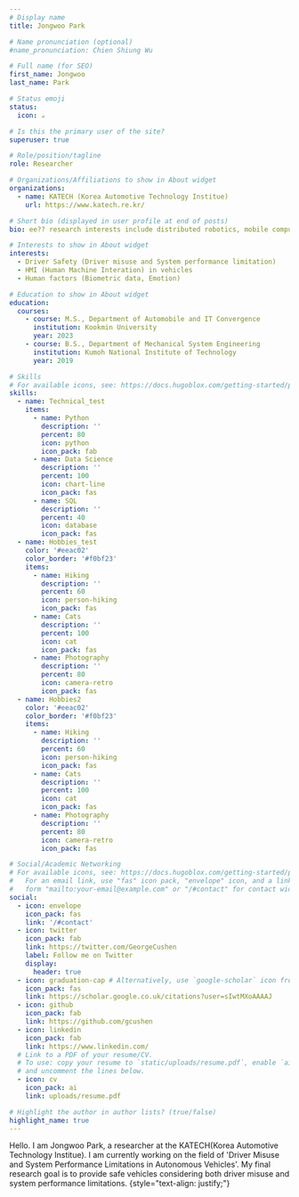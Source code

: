```yaml
---
# Display name
title: Jongwoo Park

# Name pronunciation (optional)
#name_pronunciation: Chien Shiung Wu

# Full name (for SEO)
first_name: Jongwoo
last_name: Park

# Status emoji
status:
  icon: ☕️

# Is this the primary user of the site?
superuser: true

# Role/position/tagline
role: Researcher

# Organizations/Affiliations to show in About widget
organizations:
  - name: KATECH (Korea Automotive Technology Institue)
    url: https://www.katech.re.kr/

# Short bio (displayed in user profile at end of posts)
bio: ee?? research interests include distributed robotics, mobile computing and programmable matter.

# Interests to show in About widget
interests:
  - Driver Safety (Driver misuse and System performance limitation)
  - HMI (Human Machine Interation) in vehicles
  - Human factors (Biometric data, Emotion)

# Education to show in About widget
education:
  courses:
    - course: M.S., Department of Automobile and IT Convergence
      institution: Kookmin University
      year: 2023
    - course: B.S., Department of Mechanical System Engineering
      institution: Kumoh National Institute of Technology
      year: 2019

# Skills
# For available icons, see: https://docs.hugoblox.com/getting-started/page-builder/#icons
skills:
  - name: Technical_test
    items:
      - name: Python
        description: ''
        percent: 80
        icon: python
        icon_pack: fab
      - name: Data Science
        description: ''
        percent: 100
        icon: chart-line
        icon_pack: fas
      - name: SQL
        description: ''
        percent: 40
        icon: database
        icon_pack: fas
  - name: Hobbies_test
    color: '#eeac02'
    color_border: '#f0bf23'
    items:
      - name: Hiking
        description: ''
        percent: 60
        icon: person-hiking
        icon_pack: fas
      - name: Cats
        description: ''
        percent: 100
        icon: cat
        icon_pack: fas
      - name: Photography
        description: ''
        percent: 80
        icon: camera-retro
        icon_pack: fas
  - name: Hobbies2
    color: '#eeac02'
    color_border: '#f0bf23'
    items:
      - name: Hiking
        description: ''
        percent: 60
        icon: person-hiking
        icon_pack: fas
      - name: Cats
        description: ''
        percent: 100
        icon: cat
        icon_pack: fas
      - name: Photography
        description: ''
        percent: 80
        icon: camera-retro
        icon_pack: fas

# Social/Academic Networking
# For available icons, see: https://docs.hugoblox.com/getting-started/page-builder/#icons
#   For an email link, use "fas" icon pack, "envelope" icon, and a link in the
#   form "mailto:your-email@example.com" or "/#contact" for contact widget.
social:
  - icon: envelope
    icon_pack: fas
    link: '/#contact'
  - icon: twitter
    icon_pack: fab
    link: https://twitter.com/GeorgeCushen
    label: Follow me on Twitter
    display:
      header: true
  - icon: graduation-cap # Alternatively, use `google-scholar` icon from `ai` icon pack
    icon_pack: fas
    link: https://scholar.google.co.uk/citations?user=sIwtMXoAAAAJ
  - icon: github
    icon_pack: fab
    link: https://github.com/gcushen
  - icon: linkedin
    icon_pack: fab
    link: https://www.linkedin.com/
  # Link to a PDF of your resume/CV.
  # To use: copy your resume to `static/uploads/resume.pdf`, enable `ai` icons in `params.yaml`,
  # and uncomment the lines below.
  - icon: cv
    icon_pack: ai
    link: uploads/resume.pdf

# Highlight the author in author lists? (true/false)
highlight_name: true
---
```


Hello. I am Jongwoo Park, a researcher at the KATECH(Korea Automotive Technology Institue).
I am currently working on the field of 'Driver Misuse and System Performance Limitations in Autonomous Vehicles'.
My final research goal is to provide safe vehicles considering both driver misuse and system performance limitations.
{style="text-align: justify;"}
